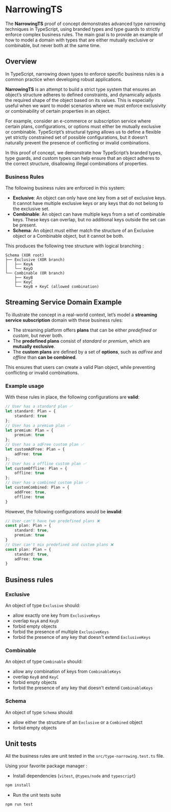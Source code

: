 # NarrowingTS

The **NarrowingTS** proof of concept demonstrates advanced type narrowing techniques in TypeScript, using branded types and type guards to strictly enforce complex business rules. The main goal is to provide an example of how to model a domain with types that are either mutually exclusive or combinable, but never both at the same time.

## Overview

In TypeScript, narrowing down types to enforce specific business rules is a common practice when developing robust applications.

**NarrowingTS** is an attempt to build a strict type system that ensures an object’s structure adheres to defined constraints, and dynamically adjusts the required shape of the object based on its values. This is especially useful when we want to model scenarios where we must enforce exclusivity or combinability of certain properties in an object.

For example, consider an e-commerce or subscription service where certain plans, configurations, or options must either be mutually exclusive or combinable. TypeScript’s structural typing allows us to define a flexible yet strictly constrained set of possible configurations, but it doesn’t naturally prevent the presence of conflicting or invalid combinations.

In this proof of concept, we demonstrate how TypeScript’s branded types, type guards, and custom types can help ensure that an object adheres to the correct structure, disallowing illegal combinations of properties.

### Business Rules

The following business rules are enforced in this system:

- **Exclusive**: An object can only have one key from a set of exclusive keys. It cannot have multiple exclusive keys or any keys that do not belong to the exclusive set.
- **Combinable**: An object can have multiple keys from a set of combinable keys. These keys can overlap, but no additional keys outside the set can be present.
- **Schema**: An object must either match the structure of an Exclusive object or a Combinable object, but it cannot be both.

This produces the following tree structure with logical branching :

```
Schema (XOR root)
├── Exclusive (XOR branch)
│   ├── KeyA
│   └── KeyD
└── Combinable (OR branch)
    ├── KeyB
    ├── KeyC
    └── KeyB + KeyC (allowed combination)
```

## Streaming Service Domain Example

To illustrate the concept in a real-world context, let’s model a **streaming service subscription** domain with these business rules:

- The streaming platform offers **plans** that can be either *predefined* or *custom*, but never both.
- The **predefined plans** consist of *standard* or *premium*, which are **mutually exclusive**.
- The **custom plans** are defined by a set of **options**, such as *adFree* and *offline* than **can be combined**.

This ensures that users can create a valid Plan object, while preventing conflicting or invalid combinations.

### Example usage

With these rules in place, the following configurations are **valid**:

```typescript
// User has a standard plan ✅
let standard: Plan = {
    standard: true
};
// User has a premium plan ✅
let premium: Plan = {
    premium: true
};
// User has a adFree custom plan ✅
let customAdFree: Plan = {
    adFree: true
};
// User has a offline custom plan ✅
let customOffline: Plan = {
    offline: true
};
// User has a combined custom plan ✅
let customCombined: Plan = {
    addFree: true,
    offline: true
}
```

However, the following configurations would be **invalid**:
```typescript
// User can't have two predefined plans ❌
const plan: Plan = {
    standard: true,
    premium: true
}
// User can't mix predefined and custom plans ❌
const plan: Plan = {
    standard: true,
    adFree: true
}
```

## Business rules

### Exclusive

An object of type `Exclusive` should:

- allow exactly one key from `ExclusiveKeys`
- overlap `KeyA` and `KeyD`
- forbid empty objects
- forbid the presence of multiple `ExclusiveKeys`
- forbid the presence of any key that doesn't extend `ExclusiveKeys`

### Combinable

An object of type `Combinable` should:

- allow any combination of keys from `CombinableKeys`
- overlap `KeyB` and `KeyC`
- forbid empty objects
- forbid the presence of any key that doesn't extend `CombinableKeys`

### Schema

An object of type `Schema` should:

- allow either the structure of an `Exclusive` or a `Combined` object
- forbid empty objects

## Unit tests

All the business rules are unit tested in the `src/type-narrowing.test.ts` file.

Using your favorite package manager :
- Install dependencies (`vitest`, `@types/node` and `typescript`)
```bash
npm install
```
- Run the unit tests suite
```bash
npm run test
```
